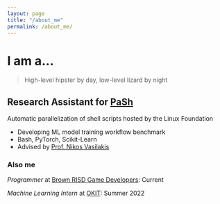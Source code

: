```yaml
---
layout: page
title: "/about_me"
permalink: /about_me/
---
```


# I am a...
> High-level hipster by day, low-level lizard by night

## Research Assistant for [PaSh](https://binpa.sh/) 
Automatic parallelization of shell scripts hosted by the Linux Foundation
- Developing ML model training workflow benchmark
- Bash, PyTorch, Scikit-Learn
- Advised by [Prof. Nikos Vasilakis](http://nikos.vasilak.is/)

### Also me
*Programmer* at [Brown RISD Game Developers](https://brownrisdgames.itch.io/): Current

*Machine Learning Intern* at [OKIT](https://okit.co/): Summer 2022